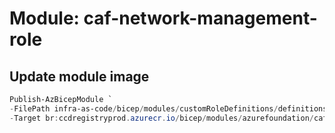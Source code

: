 # Module: caf-network-management-role

## Update module image

```powershell
Publish-AzBicepModule `
-FilePath infra-as-code/bicep/modules/customRoleDefinitions/definitions/caf-network-management-role.bicep `
-Target br:ccdregistryprod.azurecr.io/bicep/modules/azurefoundation/caf-network-management-role:v1.0
```
